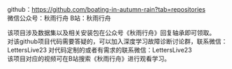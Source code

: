 github：https://github.com/boating-in-autumn-rain?tab=repositories  
微信公众号：秋雨行舟
B站：秋雨行舟  

该项目涉及数据集以及相关安装包在公众号《秋雨行舟》回复轴承即可领取。  
对该github项目代码需要答疑的，可以加入深度学习故障诊断讨论群，联系微信：LettersLive23
对代码定制的或者有需求的联系微信：LettersLive23  
该项目对应的视频可在B站搜索《秋雨行舟》进行观看学习。  